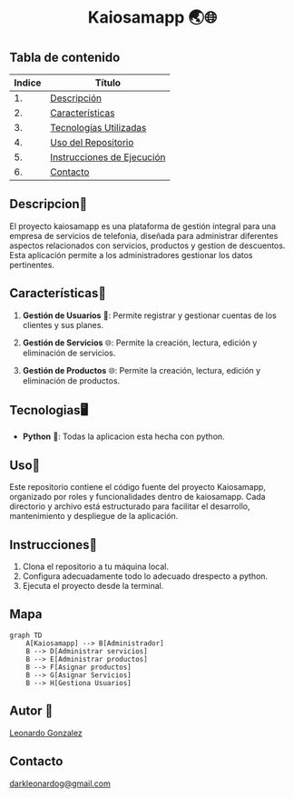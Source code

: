 <h1 style="text-align: center;">Kaiosamapp 🌏🌐</h1>

## Tabla de contenido
| Indice | Título  |
|--|--|
| 1. | [Descripción](#Descripcion) |
| 2. | [Características](#Características) |
| 3. | [Tecnologías Utilizadas](#Tecnologias) |
| 4. | [Uso del Repositorio](#Uso) |
| 5. | [Instrucciones de Ejecución](#Instrucciones) |
| 6. | [Contacto](#Contacto) |

## Descripcion🚀

El proyecto kaiosamapp es una plataforma de gestión integral para una empresa de servicios de telefonia, diseñada para administrar diferentes aspectos relacionados con servicios, productos y gestion de descuentos. Esta aplicación permite a los administradores gestionar los datos pertinentes.

## Características🧮

1. **Gestión de Usuarios** 👥: Permite registrar y gestionar cuentas de los clientes y sus planes.

2. **Gestión de Servicios** 🌐: Permite la creación, lectura, edición y eliminación de servicios.

3. **Gestión de Productos** 🌐: Permite la creación, lectura, edición y eliminación de productos.


## Tecnologias🖥️

- **Python** 🐍: Todas la aplicacion esta hecha con python.

## Uso📝

Este repositorio contiene el código fuente del proyecto Kaiosamapp, organizado por roles y funcionalidades dentro de kaiosamapp. Cada directorio y archivo está estructurado para facilitar el desarrollo, mantenimiento y despliegue de la aplicación.

## Instrucciones📐

1. Clona el repositorio a tu máquina local. 
2. Configura adecuadamente todo lo adecuado drespecto a python.
3. Ejecuta el proyecto desde la terminal.

## Mapa 

```mermaid
graph TD
    A[Kaiosamapp] --> B[Administrador]
    B --> D[Administrar servicios]
    B --> E[Administrar productos]
    B --> F[Asignar productos]
    B --> G[Asignar Servicios]
    B --> H[Gestiona Usuarios]
```

## Autor 👤

[Leonardo Gonzalez](https://github.com/DLeonardoG) 

## Contacto

darkleonardog@gmail.com
